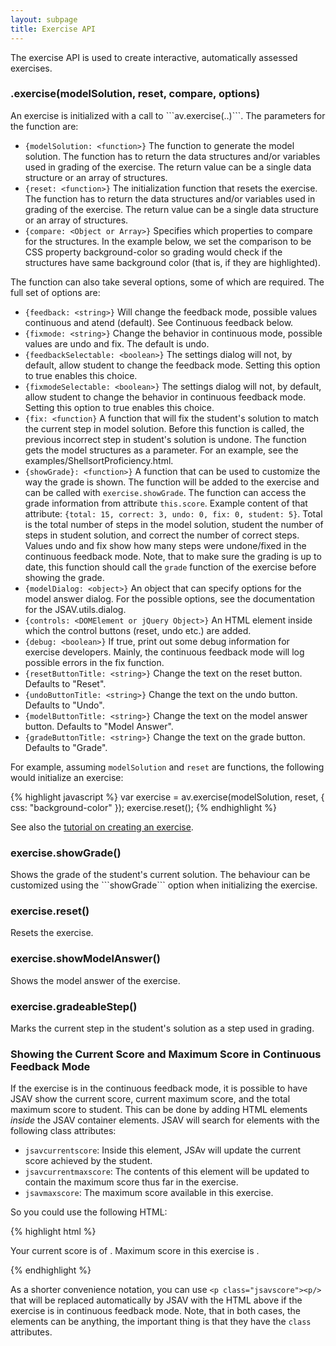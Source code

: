 ```yaml
---
layout: subpage
title: Exercise API
---
```


The exercise API is used to create interactive, automatically assessed exercises.

<h3 class="apimethod">.exercise(modelSolution, reset, compare, options)</h3>
An exercise is 
initialized with a call to ```av.exercise(..)```. The parameters for the function are:

 * ```{modelSolution: <function>}``` The function to generate the model solution. The function has to return the data structures and/or variables used in grading of the exercise. The return value can be a single data structure or an array of structures.
 * ```{reset: <function>}``` The initialization function that resets the exercise. The function has to return the data structures and/or variables used in grading of the exercise. The return value can be a single data structure or an array of structures.
 * ```{compare: <Object or Array>}``` Specifies which properties to compare for the structures. In the example below, we set the comparison to be CSS property background-color so grading would check if the structures have same background color (that is, if they are highlighted).

The function can also take several options, some of which are required. The full set of options are: 

 * ```{feedback: <string>}``` Will change the feedback mode, possible values continuous and atend (default). See Continuous feedback below.
 * ```{fixmode: <string>}``` Change the behavior in continuous mode, possible values are undo and fix. The default is undo.
 * ```{feedbackSelectable: <boolean>}``` The settings dialog will not, by default, allow student to change the feedback mode. Setting this option to true enables this choice.
 * ```{fixmodeSelectable: <boolean>}``` The settings dialog will not, by default, allow student to change the behavior in continuous feedback mode. Setting this option to true enables this choice.
 * ```{fix: <function}``` A function that will fix the student's solution to match the current step in model solution. Before this function is called, the previous incorrect step in student's solution is undone. The function gets the model structures as a parameter. For an example, see the examples/ShellsortProficiency.html.
 * ```{showGrade}: <function>}``` A function that can be used to customize the way the grade is shown. The function will be added to the exercise and can be called with ```exercise.showGrade```. The function can access the grade information from attribute ```this.score```. Example content of that attribute: ```{total: 15, correct: 3, undo: 0, fix: 0, student: 5}```. Total is the total number of steps in the model solution, student the number of steps in student solution, and correct the number of correct steps. Values undo and fix show how many steps were undone/fixed in the continuous feedback mode. Note, that to make sure the grading is up to date, this function should call the ```grade``` function of the exercise before showing the grade.
 * ```{modelDialog: <object>}``` An object that can specify options for the model answer dialog. For
    the possible options, see the documentation for the JSAV.utils.dialog.
 * ```{controls: <DOMElement or jQuery Object>}``` An HTML element inside which the control buttons (reset, undo etc.) are added.
 * ```{debug: <boolean>}``` If true, print out some debug information for exercise developers.
    Mainly, the continuous feedback mode will log possible errors in the fix function.
 * ```{resetButtonTitle: <string>}``` Change the text on the reset button. Defaults to "Reset".
 * ```{undoButtonTitle: <string>}``` Change the text on the undo button. Defaults to "Undo".
 * ```{modelButtonTitle: <string>}``` Change the text on the model answer button. Defaults to "Model Answer".
 * ```{gradeButtonTitle: <string>}``` Change the text on the grade button. Defaults to "Grade".

For example, assuming ```modelSolution``` and ```reset``` are functions, the following would initialize an exercise:

{% highlight javascript %}
var exercise = av.exercise(modelSolution, reset, { css: "background-color" });
exercise.reset();
{% endhighlight %}

See also the [tutorial on creating an exercise](../tutorial-exercise/).

<h3 class="apimethod">exercise.showGrade()</h3>
Shows the grade of the student's current solution. The behaviour can be customized using the ```showGrade``` option when initializing the exercise.

<h3 class="apimethod">exercise.reset()</h3>
Resets the exercise.

<h3 class="apimethod">exercise.showModelAnswer()</h3>
Shows the model answer of the exercise.

<h3 class="apimethod">exercise.gradeableStep()</h3>
Marks the current step in the student's solution as a step used in grading.

### Showing the Current Score and Maximum Score in Continuous Feedback Mode

If the exercise is in the continuous feedback mode, it is possible to have JSAV show
the current score, current maximum score, and the total maximum score to student.
This can be done by adding HTML elements <em>inside</em> the JSAV container elements.
JSAV will search for elements with the following class attributes:

 * ```jsavcurrentscore```: Inside this element, JSAv will update the current 
    score achieved by the student.
 * ```jsavcurrentmaxscore```: The contents of this element will be updated to
    contain the maximum score thus far in the exercise.
 * ```jsavmaxscore```: The maximum score available in this exercise.

So you could use the following HTML:

{% highlight html %}
<p>
  Your current score is <span class="jsavcurrentscore"></span> of
  <span class="jsavcurrentmaxscore"></span>. Maximum score in this exercise is
  <span class="jsavmaxscore"></span>.
</p>
{% endhighlight %}

As a shorter convenience notation, you can use ```<p class="jsavscore"><p/>```
that will be replaced automatically by JSAV with the HTML above if the exercise is
in continuous feedback mode. Note, that in both cases, the elements can be anything, the
important thing is that they have the ```class``` attributes.